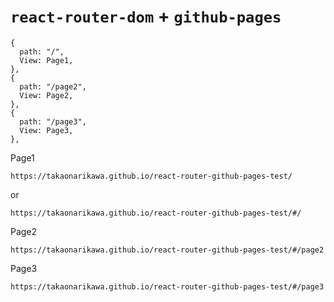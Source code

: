 # `react-router-dom` + `github-pages`

```
{
  path: "/",
  View: Page1,
},
{
  path: "/page2",
  View: Page2,
},
{
  path: "/page3",
  View: Page3,
},
```

Page1

`https://takaonarikawa.github.io/react-router-github-pages-test/`

or

`https://takaonarikawa.github.io/react-router-github-pages-test/#/`

Page2

`https://takaonarikawa.github.io/react-router-github-pages-test/#/page2`

Page3

`https://takaonarikawa.github.io/react-router-github-pages-test/#/page3`
